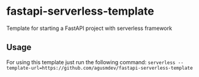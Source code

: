 # fastapi-serverless-template


Template for starting a FastAPI project with serverless framework


## Usage

For using this template just run the following command: `serverless --template-url=https://github.com/agusmdev/fastapi-serverless-template`
